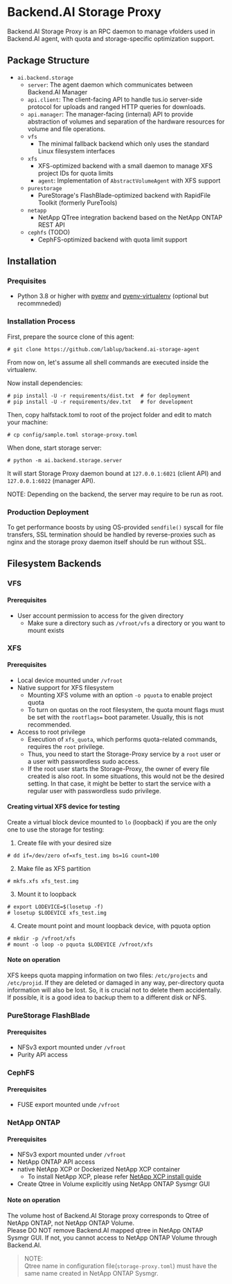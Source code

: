 # Backend.AI Storage Proxy
Backend.AI Storage Proxy is an RPC daemon to manage vfolders used in Backend.AI agent, with quota and
storage-specific optimization support.


## Package Structure
* `ai.backend.storage`
  - `server`: The agent daemon which communicates between Backend.AI Manager
  - `api.client`: The client-facing API to handle tus.io server-side protocol for uploads and ranged HTTP
    queries for downloads.
  - `api.manager`: The manager-facing (internal) API to provide abstraction of volumes and separation of
    the hardware resources for volume and file operations.
  - `vfs`
    - The minimal fallback backend which only uses the standard Linux filesystem interfaces
  - `xfs`
    - XFS-optimized backend with a small daemon to manage XFS project IDs for quota limits
    - `agent`: Implementation of `AbstractVolumeAgent` with XFS support
  - `purestorage`
    - PureStorage's FlashBlade-optimized backend with RapidFile Toolkit (formerly PureTools)
  - `netapp`
    - NetApp QTree integration backend based on the NetApp ONTAP REST API
  - `cephfs` (TODO)
    - CephFS-optimized backend with quota limit support


## Installation

### Prequisites
* Python 3.8 or higher with [pyenv](https://github.com/pyenv/pyenv)
and [pyenv-virtualenv](https://github.com/pyenv/pyenv-virtualenv) (optional but recommneded)

### Installation Process

First, prepare the source clone of this agent:
```console
# git clone https://github.com/lablup/backend.ai-storage-agent
```

From now on, let's assume all shell commands are executed inside the virtualenv.

Now install dependencies:
```console
# pip install -U -r requirements/dist.txt  # for deployment
# pip install -U -r requirements/dev.txt   # for development
```

Then, copy halfstack.toml to root of the project folder and edit to match your machine:
```console
# cp config/sample.toml storage-proxy.toml
```

When done, start storage server:
```console
# python -m ai.backend.storage.server
```

It will start Storage Proxy daemon bound at `127.0.0.1:6021` (client API) and
`127.0.0.1:6022` (manager API).

NOTE: Depending on the backend, the server may require to be run as root.

### Production Deployment

To get performance boosts by using OS-provided `sendfile()` syscall
for file transfers, SSL termination should be handled by reverse-proxies
such as nginx and the storage proxy daemon itself should be run without SSL.


## Filesystem Backends

### VFS

#### Prerequisites

* User account permission to access for the given directory
  - Make sure a directory such as `/vfroot/vfs` a directory or you want to mount exists


### XFS

#### Prerequisites

* Local device mounted under `/vfroot`
* Native support for XFS filesystem
  - Mounting XFS volume with an option `-o pquota` to enable project quota
  - To turn on quotas on the root filesystem, the quota mount flags must be
    set with the `rootflags=` boot parameter. Usually, this is not recommended.
* Access to root privilege
  - Execution of `xfs_quota`, which performs quota-related commands, requires
    the `root` privilege.
  - Thus, you need to start the Storage-Proxy service by a `root` user or a
    user with passwordless sudo access.
  - If the root user starts the Storage-Proxy, the owner of every file created
    is also root. In some situations, this would not be the desired setting.
    In that case, it might be better to start the service with a regular user
    with passwordless sudo privilege.

#### Creating virtual XFS device for testing

Create a virtual block device mounted to `lo` (loopback) if you are the only one
to use the storage for testing:

1. Create file with your desired size
```console
# dd if=/dev/zero of=xfs_test.img bs=1G count=100
```
2. Make file as XFS partition
```console
# mkfs.xfs xfs_test.img
```
3. Mount it to loopback
```console
# export LODEVICE=$(losetup -f)
# losetup $LODEVICE xfs_test.img
```
4. Create mount point and mount loopback device, with pquota option
```console
# mkdir -p /vfroot/xfs
# mount -o loop -o pquota $LODEVICE /vfroot/xfs
```

#### Note on operation

XFS keeps quota mapping information on two files: `/etc/projects` and
`/etc/projid`. If they are deleted or damaged in any way, per-directory quota
information will also be lost. So, it is crucial not to delete them
accidentally. If possible, it is a good idea to backup them to a different disk
or NFS.


### PureStorage FlashBlade

#### Prerequisites

* NFSv3 export mounted under `/vfroot`
* Purity API access


### CephFS

#### Prerequisites

* FUSE export mounted unde `/vfroot`


### NetApp ONTAP

#### Prerequisites

* NFSv3 export mounted under `/vfroot`
* NetApp ONTAP API access
* native NetApp XCP or Dockerized NetApp XCP container
   - To install NetApp XCP, please refer [NetApp XCP install guide](https://xcp.netapp.com/)
* Create Qtree in Volume explicitly using NetApp ONTAP Sysmgr GUI


#### Note on operation
The volume host of Backend.AI Storage proxy corresponds to Qtree of NetApp ONTAP, not NetApp ONTAP Volume.   
Please DO NOT remove Backend.AI mapped qtree in NetApp ONTAP Sysmgr GUI. If not, you cannot access to NetApp ONTAP Volume through Backend.AI.

> NOTE:   
Qtree name in configuration file(`storage-proxy.toml`) must have the same name created in NetApp ONTAP Sysmgr.
